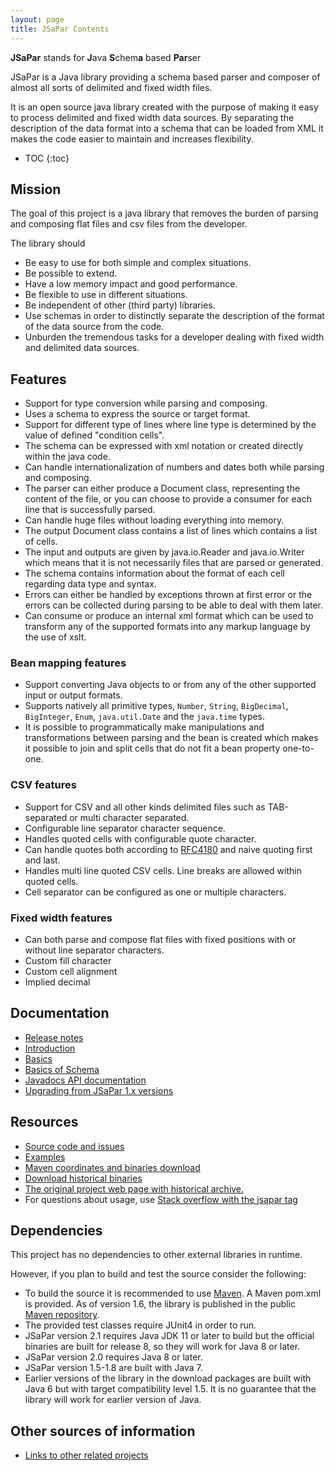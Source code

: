 ```yaml
---
layout: page
title: JSaPar Contents
---
```

**JSaPar** stands for  **J**ava **S**chem**a** based **Par**ser

JSaPar is a Java library providing a schema based parser and composer of almost all sorts of delimited and fixed 
width files.

It is an open source java library created with the purpose of
making it easy to process delimited and fixed width data sources.
By separating the description of the data format into a schema that can be loaded from XML it makes the code
easier to maintain and increases flexibility.

* TOC
{:toc}

## Mission
The goal of this project is a java library that removes the burden of parsing and composing flat files and csv files from the developer.

The library should
* Be easy to use for both simple and complex situations.
* Be possible to extend.
* Have a low memory impact and good performance.
* Be flexible to use in different situations.
* Be independent of other (third party) libraries.
* Use schemas in order to distinctly separate the description of the format of the data source from the code.
* Unburden the tremendous tasks for a developer dealing with fixed width and delimited data sources.

## Features
* Support for type conversion while parsing and composing.
* Uses a schema to express the source or target format.
* Support for different type of lines where line type is determined by the value of defined "condition cells". 
* The schema can be expressed with xml notation or created directly within the java code.
* Can handle internationalization of numbers and dates both while parsing and composing.
* The parser can either produce a Document class, representing the content of the file, or you can choose to provide 
a consumer for each line that is successfully parsed.
* Can handle huge files without loading everything into memory.
* The output Document class contains a list of lines which contains a list of cells.
* The input and outputs are given by java.io.Reader and java.io.Writer which means that it is not necessarily files
that are parsed or generated.
* The schema contains information about the format of each cell regarding data type and syntax.
* Errors can either be handled by exceptions thrown at first error or the errors can be collected during
parsing to be able to deal with them later.
* Can consume or produce an internal xml format which can be used to transform any of the supported formats 
into any markup language by the use of xslt.
### Bean mapping features
* Support converting Java objects to or from any of the other supported input or output formats.
* Supports natively all primitive types, `Number`, `String`, `BigDecimal`, `BigInteger`, `Enum`, `java.util.Date` and the `java.time` types.
* It is possible to programmatically make manipulations and transformations between parsing and the bean is created which makes it possible to 
join and split cells that do not fit a bean property one-to-one.
### CSV features
* Support for CSV and all other kinds delimited files such as TAB-separated or multi character separated.
* Configurable line separator character sequence.
* Handles quoted cells with configurable quote character.
* Can handle quotes both according to [RFC4180](https://tools.ietf.org/html/rfc4180) and naive quoting first and last.
* Handles multi line quoted CSV cells. Line breaks are allowed within quoted cells.
* Cell separator can be configured as one or multiple characters.
### Fixed width features
* Can both parse and compose flat files with fixed positions with or without line separator characters.
* Custom fill character
* Custom cell alignment
* Implied decimal

## Documentation
* [Release notes](release_notes)
* [Introduction](introduction)
* [Basics](basics)
* [Basics of Schema](basics_schema)
* [Javadocs API documentation](https://javadoc.io/doc/org.tigris.jsapar/jsapar)
* [Upgrading from JSaPar 1.x versions](upgradingfrom)

## Resources
* [Source code and issues](https://github.com/org-tigris-jsapar/jsapar)
* [Examples](https://github.com/org-tigris-jsapar/jsapar-examples)
* <a href="http://search.maven.org/#search%7Cgav%7C1%7Cg%3A%22org.tigris.jsapar%22%20AND%20a%3A%22jsapar%22">Maven coordinates and binaries download</a><br/>
* <a href="http://jsapar.tigris.org/servlets/ProjectDocumentList">Download historical binaries</a><br/>
* <a href="http://jsapar.tigris.org">The original project web page with historical archive.</a><br/>
* For questions about usage, use [Stack overflow with the jsapar tag](https://stackoverflow.com/questions/tagged/jsapar)

## Dependencies
This project has no dependencies to other external libraries in runtime.

However, if you plan to build and test the source consider the following:

* To build the source it is recommended to use <a href="https://maven.apache.org/">Maven</a>. A Maven pom.xml is provided. As of version 1.6, the library is published in the public <a href="http://search.maven.org/#search%7Cgav%7C1%7Cg%3A%22org.tigris.jsapar%22%20AND%20a%3A%22jsapar%22">Maven repository</a>.
* The provided test classes require JUnit4 in order to run.
* JSaPar version 2.1 requires Java JDK 11 or later to build but the official binaries are built for release 8, so they will work for Java 8 or later.
* JSaPar version 2.0 requires Java 8 or later.
* JSaPar version 1.5-1.8 are built with Java 7. 
* Earlier versions of the library in the download packages are built with Java 6 but with target compatibility level 1.5. It is no guarantee that the library will work for earlier version of Java.

## Other sources of information
* [Links to other related projects](links)


